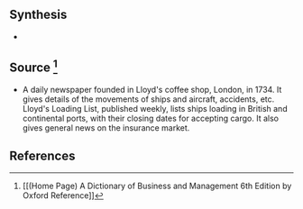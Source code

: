 ## Synthesis
- 
## Source [^1]
- A daily newspaper founded in Lloyd's coffee shop, London, in 1734. It gives details of the movements of ships and aircraft, accidents, etc. Lloyd's Loading List, published weekly, lists ships loading in British and continental ports, with their closing dates for accepting cargo. It also gives general news on the insurance market.
## References

[^1]: [[(Home Page) A Dictionary of Business and Management 6th Edition by Oxford Reference]]